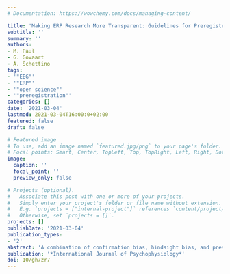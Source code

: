 ```yaml
---
# Documentation: https://wowchemy.com/docs/managing-content/

title: 'Making ERP Research More Transparent: Guidelines for Preregistration'
subtitle: ''
summary: ''
authors:
- M. Paul
- G. Govaart
- A. Schettino
tags:
- '"EEG"'
- '"ERP"'
- '"open science"'
- '"preregistration"'
categories: []
date: '2021-03-04'
lastmod: 2021-03-04T16:00:0+02:00
featured: false
draft: false

# Featured image
# To use, add an image named `featured.jpg/png` to your page's folder.
# Focal points: Smart, Center, TopLeft, Top, TopRight, Left, Right, BottomLeft, Bottom, BottomRight.
image:
  caption: ''
  focal_point: ''
  preview_only: false

# Projects (optional).
#   Associate this post with one or more of your projects.
#   Simply enter your project's folder or file name without extension.
#   E.g. `projects = ["internal-project"]` references `content/project/deep-learning/index.md`.
#   Otherwise, set `projects = []`.
projects: []
publishDate: '2021-03-04'
publication_types:
- '2'
abstract: 'A combination of confirmation bias, hindsight bias, and pressure to publish may prompt the (unconscious) exploration of various methodological options and reporting only the ones that lead to a (statistically) significant outcome. This *undisclosed analytic flexibility* is particularly relevant in EEG research, where a myriad of preprocessing and analysis pipelines can be used to extract information from complex multidimensional data. One solution to limit confirmation and hindsight bias by disclosing analytic choices is *preregistration*: researchers write a time-stamped, publicly accessible research plan with hypotheses, data collection plan, and intended preprocessing and statistical analyses before the start of a research project. In this manuscript, we present an overview of the problems associated with undisclosed analytic flexibility, discuss why and how EEG researchers would benefit from adopting preregistration, provide guidelines and examples on how to preregister data preprocessing and analysis steps in typical ERP studies, and conclude by discussing possibilities and limitations of this open science practice.'
publication: '*International Journal of Psychophysiology*'
doi: 10/gh7zr7
---
```

